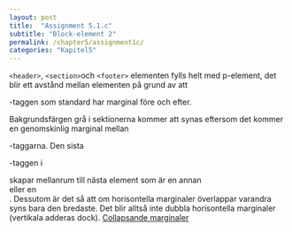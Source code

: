 ```yaml
---
layout: post
title:  "Assignment 5.1.c"
subtitle: "Block-element 2"
permalink: /chapter5/assignment1c/
categories: "Kapitel5"
---
```

`<header>`, `<section>`och `<footer>` elementen fylls helt med p-element, det blir ett avstånd mellan elementen på grund av att <p>-taggen som standard har marginal före och efter.

Bakgrundsfärgen grå i sektionerna kommer att synas eftersom det kommer en genomskinlig marginal mellan <p>-taggarna. Den sista <p>-taggen i <section> skapar mellanrum till nästa element som är en annan <section> eller en <footer>. Dessutom är det så att om horisontella marginaler överlappar varandra syns bara den bredaste. Det blir alltså inte dubbla horisontella marginaler (vertikala adderas dock).
[Collapsande marginaler](https://developer.mozilla.org/en-US/docs/Web/CSS/CSS_Box_Model/Mastering_margin_collapsing)
